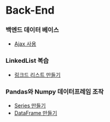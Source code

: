 # Back-End

### 백엔드 데이터 베이스
- [Ajax 사용](https://github.com/luenarstery04/TIL/blob/main/Git/Making_book_project.md)

### LinkedList 복습
- [링크드 리스트 만들기](https://github.com/luenarstery04/TIL/blob/main/Git/Linked_list.md)

### Pandas와 Numpy 데이터프레임 조작
- [Series 만들기](https://github.com/luenarstery04/TIL/blob/main/Git/Series_Pandas.md)
- [DataFrame 만들기](https://github.com/luenarstery04/TIL/blob/main/Git/DataFrame_Pandas.md)